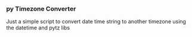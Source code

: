 ### py Timezone Converter  
Just a simple script to convert date time string to another timezone using the datetime and pytz libs

